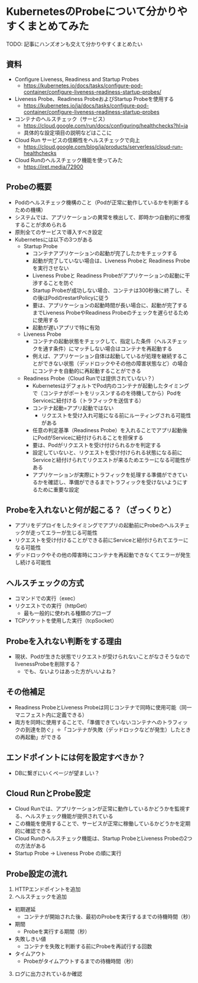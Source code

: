 # KubernetesのProbeについて分かりやすくまとめてみた

TODO: 記事にハンズオンも交えて分かりやすくまとめたい

## 資料
- Configure Liveness, Readiness and Startup Probes
	- https://kubernetes.io/docs/tasks/configure-pod-container/configure-liveness-readiness-startup-probes/
- Liveness Probe、Readiness ProbeおよびStartup Probeを使用する
	- https://kubernetes.io/ja/docs/tasks/configure-pod-container/configure-liveness-readiness-startup-probes
- コンテナのヘルスチェック（サービス）
	- https://cloud.google.com/run/docs/configuring/healthchecks?hl=ja
	- 具体的な設定項目の説明などはここに
- Cloud Run サービスの信頼性をヘルスチェックで向上
	- https://cloud.google.com/blog/ja/products/serverless/cloud-run-healthchecks
- Cloud Runのヘルスチェック機能を使ってみた
	- https://iret.media/72900

## Probeの概要
- Podのヘルスチェック機構のこと（Podが正常に動作しているかを判断するための機構）
- システムでは、アプリケーションの異常を検出して、即時かつ自動的に修復することが求められる
- 原則全てのサービスで導入すべき設定
- Kubernetesには以下の3つがある
	- Startup Probe
    	- コンテナアプリケーションの起動が完了したかをチェックする
    	- 起動が完了していない場合は、Liveness Probeと Readiness Probeを実行させない
    	- Liveness Probeと Readiness Probeがアプリケーションの起動に干渉することを防ぐ
		- Startup Probeが成功しない場合、コンテナは300秒後に終了し、その後はPodのrestartPolicyに従う
		- 要は、アプリケーションの起動時間が長い場合に、起動が完了するまでLiveness ProbeやReadiness Probeのチェックを遅らせるために使用する
		- 起動が遅いアプリで特に有効
	- Liveness Probe
    	- コンテナの起動状態をチェックして、指定した条件（ヘルスチェックを通す条件）にマッチしない場合はコンテナを再起動する
    	- 例えば、アプリケーション自体は起動しているが処理を継続することができない状態（デッドロックやその他の障害状態など）の場合にコンテナを自動的に再起動することができる
	- Readiness Probe（Cloud Runでは提供されていない？）
		- KubernetesはデフォルトでPod内のコンテナが起動したタイミングで（コンテナがポートをリッスンするのを待機してから）PodをServiceに紐付ける（トラフィックを送信する）
		- コンテナ起動=アプリ起動ではない
			- リクエストを受け入れ可能になる前にルーティングされる可能性がある
		- 任意の判定基準（Readiness Probe）を入れることでアプリ起動後にPodがServiceに紐付けられることを担保する
    	- 要は、Podがリクエストを受け付けられるかを判定する
    	- 設定していないと、リクエストを受け付けられる状態になる前にServiceと紐付けられてリクエストが来るためエラーになる可能性がある
		- アプリケーションが実際にトラフィックを処理する準備ができているかを確認し、準備ができるまでトラフィックを受けないようにするために重要な設定

## Probeを入れないと何が起こる？（ざっくりと）
- アプリをデプロイをしたタイミングでアプリの起動前にProbeのヘルスチェックが走ってエラーが生じる可能性
- リクエストを受け付けることができる前にServiceと紐付けられてエラーになる可能性
- デッドロックやその他の障害時にコンテナを再起動できなくてエラーが発生し続ける可能性

## ヘルスチェックの方式
- コマンドでの実行（exec）
- リクエストでの実行（httpGet）
	- 最も一般的に使われる種類のプローブ
- TCPソケットを使用した実行（tcpSocket）

## Probeを入れない判断をする理由

- 現状、Podが生きた状態でリクエストが受けられないことがなさそうなのでlivenessProbeを削除する？
	- でも、ないよりはあった方がいいよね？

## その他補足
- Readiness ProbeとLiveness Probeは同じコンテナで同時に使用可能（同一マニフェスト内に定義できる）
- 両方を同時に使用することで、「準備できていないコンテナへのトラフィックの到達を防ぐ」＋「コンテナが失敗（デッドロックなどが発生）したときの再起動」ができる

## エンドポイントには何を設定すべきか？

- DBに繋ぎにいくページが望ましい？

## Cloud RunとProbe設定

- Cloud Runでは、アプリケーションが正常に動作しているかどうかを監視する、ヘルスチェック機能が提供されている
- この機能を使用することで、サービスが正常に稼働しているかどうかを定期的に確認できる
- Cloud Runのヘルスチェック機能は、Startup ProbeとLiveness Probeの2つの方法がある
- Startup Probe -> Liveness Probe の順に実行

## Probe設定の流れ

1. HTTPエンドポイントを追加
2. ヘルスチェックを追加
- 初期遅延
	- コンテナが開始された後、最初のProbeを実行するまでの待機時間（秒）
- 期間
	- Probeを実行する期間（秒）
- 失敗しきい値
	- コンテナを失敗と判断する前にProbeを再試行する回数
- タイムアウト
	- Probeがタイムアウトするまでの待機時間（秒）	
3. ログに出力されているか確認

